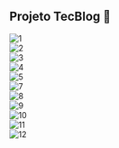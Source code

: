 ## Projeto TecBlog 🚀


![1](https://user-images.githubusercontent.com/60360540/114762618-541f5100-9d38-11eb-8b5e-565520e9345a.png)<br>
![2](https://user-images.githubusercontent.com/60360540/114762621-55507e00-9d38-11eb-9907-e9e00f6eaa31.png)<br>
![3](https://user-images.githubusercontent.com/60360540/114762623-55507e00-9d38-11eb-9b31-23770e1a60f9.png)<br>
![4](https://user-images.githubusercontent.com/60360540/114762624-55e91480-9d38-11eb-97f8-0737b2655f04.png)<br>
![5](https://user-images.githubusercontent.com/60360540/114762626-5681ab00-9d38-11eb-8230-ef04da98739a.png)<br>
![7](https://user-images.githubusercontent.com/60360540/114762630-571a4180-9d38-11eb-9626-d6a458c793be.png)<br>
![8](https://user-images.githubusercontent.com/60360540/114762633-571a4180-9d38-11eb-906e-ec1df5c9b8b1.png)<br>
![9](https://user-images.githubusercontent.com/60360540/114762635-57b2d800-9d38-11eb-98fc-c7eef3c53062.png)<br>
![10](https://user-images.githubusercontent.com/60360540/114762636-584b6e80-9d38-11eb-8e62-253d61159780.png)<br>
![11](https://user-images.githubusercontent.com/60360540/114762639-584b6e80-9d38-11eb-86ce-fbd3b63b56bb.png)<br>
![12](https://user-images.githubusercontent.com/60360540/114762641-58e40500-9d38-11eb-98bc-fda1c718b15d.png)<br>

